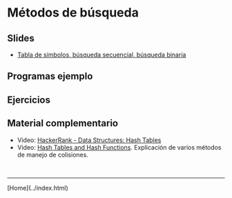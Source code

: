 # Métodos de búsqueda

## Slides
- [Tabla de símbolos, búsqueda secuencial, búsqueda binaria](slides/06.1-Busqueda-sem12.pdf)  



## Programas ejemplo


## Ejercicios


## Material complementario

- Video: [HackerRank - Data Structures: Hash Tables](https://www.youtube.com/watch?v=shs0KM3wKv8)  
- Video: [Hash Tables and Hash Functions](https://www.youtube.com/watch?v=KyUTuwz_b7Q). Explicación de varios métodos de manejo de colisiones.  


<BR>
<HR>
[Home](../index.html)
<BR>


